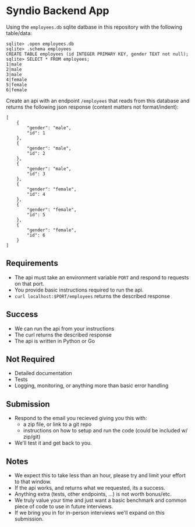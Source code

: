 # Syndio Backend App

Using the `employees.db` sqlite datbase in this repository with the following table/data:

```
sqlite> .open employees.db
sqlite> .schema employees
CREATE TABLE employees (id INTEGER PRIMARY KEY, gender TEXT not null);
sqlite> SELECT * FROM employees;
1|male
2|male
3|male
4|female
5|female
6|female
```

Create an api with an endpoint `/employees` that reads from this database and returns the following json response (content matters not format/indent):

```
[
    {
        "gender": "male",
        "id": 1
    },
    {
        "gender": "male",
        "id": 2
    },
    {
        "gender": "male",
        "id": 3
    },
    {
        "gender": "female",
        "id": 4
    },
    {
        "gender": "female",
        "id": 5
    },
    {
        "gender": "female",
        "id": 6
    }
]
```

## Requirements

- The api must take an environment variable `PORT` and respond to requests on that port.
- You provide basic instructions required to run the api.
- `curl localhost:$PORT/employees` returns the described response

## Success

- We can run the api from your instructions
- The curl returns the described response
- The api is written in Python or Go

## Not Required

- Detailed documentation
- Tests
- Logging, monitoring, or anything more than basic error handling

## Submission

- Respond to the email you recieved giving you this with:
  - a zip file, or link to a git repo
  - instructions on how to setup and run the code (could be included w/ zip/git)
- We'll test it and get back to you.

## Notes

- We expect this to take less than an hour, please try and limit your effort to that window.
- If the api works, and returns what we requested, its a success.
- Anything extra (tests, other endpoints, ...) is not worth bonus/etc.
- We truly value your time and just want a basic benchmark and common piece of code to use in future interviews.
- If we bring you in for in-person interviews we'll expand on this submission.
